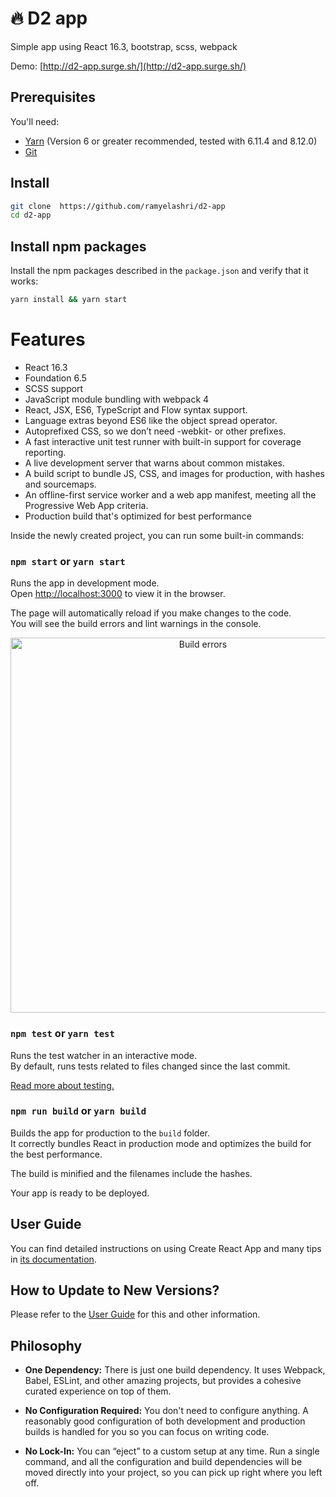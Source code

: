 # :fire: D2 app
Simple app using React 16.3, bootstrap, scss, webpack

Demo: [http://d2-app.surge.sh/](http://d2-app.surge.sh/)

## Prerequisites

You'll need:

- [Yarn](https://yarnpkg.com/lang/en/docs/install) (Version 6 or greater recommended, tested with 6.11.4 and 8.12.0)
- [Git](https://git-scm.com/)


## Install

```bash
git clone  https://github.com/ramyelashri/d2-app
cd d2-app
```

## Install npm packages
Install the npm packages described in the `package.json` and verify that it works:

```bash
yarn install && yarn start
```

# Features
- React 16.3
- Foundation 6.5
- SCSS support
- JavaScript module bundling with webpack 4
- React, JSX, ES6, TypeScript and Flow syntax support.
- Language extras beyond ES6 like the object spread operator.
- Autoprefixed CSS, so we don’t need -webkit- or other prefixes.
- A fast interactive unit test runner with built-in support for coverage reporting.
- A live development server that warns about common mistakes.
- A build script to bundle JS, CSS, and images for production, with hashes and sourcemaps.
- An offline-first service worker and a web app manifest, meeting all the Progressive Web App criteria.
- Production build that's optimized for best performance


Inside the newly created project, you can run some built-in commands:

### `npm start` or `yarn start`

Runs the app in development mode.<br>
Open [http://localhost:3000](http://localhost:3000) to view it in the browser.

The page will automatically reload if you make changes to the code.<br>
You will see the build errors and lint warnings in the console.

<p align='center'>
<img src='https://cdn.rawgit.com/marionebl/create-react-app/9f62826/screencast-error.svg' width='600' alt='Build errors'>
</p>

### `npm test` or `yarn test`

Runs the test watcher in an interactive mode.<br>
By default, runs tests related to files changed since the last commit.

[Read more about testing.](https://facebook.github.io/create-react-app/docs/running-tests)

### `npm run build` or `yarn build`

Builds the app for production to the `build` folder.<br>
It correctly bundles React in production mode and optimizes the build for the best performance.

The build is minified and the filenames include the hashes.<br>

Your app is ready to be deployed.

## User Guide

You can find detailed instructions on using Create React App and many tips in [its documentation](https://facebook.github.io/create-react-app/).

## How to Update to New Versions?

Please refer to the [User Guide](https://facebook.github.io/create-react-app/docs/updating-to-new-releases) for this and other information.

## Philosophy

- **One Dependency:** There is just one build dependency. It uses Webpack, Babel, ESLint, and other amazing projects, but provides a cohesive curated experience on top of them.

- **No Configuration Required:** You don't need to configure anything. A reasonably good configuration of both development and production builds is handled for you so you can focus on writing code.

- **No Lock-In:** You can “eject” to a custom setup at any time. Run a single command, and all the configuration and build dependencies will be moved directly into your project, so you can pick up right where you left off.
